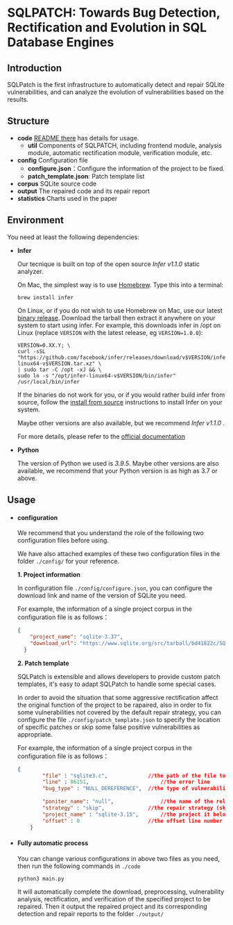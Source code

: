 # SQLPATCH:  Towards Bug Detection, Rectification and Evolution in SQL Database Engines



## Introduction

SQLPatch is the first infrastructure to automatically detect and repair SQLite vulnerabilities, and can analyze the evolution of vulnerabilities based on the results. 



## Structure

- **code**    [README there]() has details for usage.
  - **util**  Components of SQLPATCH, including frontend module, analysis module, automatic rectification module, verification module, etc. 
- **config**  Configuration file
  - **configure.json**：Configure the information of the project to be fixed. 
  - **patch_template.json**: Patch template list
- **corpus**  SQLite source code
- **output**  The repaired code and its repair report
- **statistics**  Charts used in the paper



## Environment

You need at least the following dependencies:

- **Infer**

  Our tecnique is built on top of the open source *Infer v1.1.0* static analyzer. 

  On Mac, the simplest way is to use [Homebrew](http://brew.sh/). Type this into a terminal:

  ```
  brew install infer
  ```

  On Linux, or if you do not wish to use Homebrew on Mac, use our latest [binary release](https://github.com/facebook/infer/releases/latest). Download the tarball then extract it anywhere on your system to start using infer. For example, this downloads infer in /opt on Linux (replace `VERSION` with the latest release, eg `VERSION=1.0.0`):

  ```shell
  VERSION=0.XX.Y; \
  curl -sSL "https://github.com/facebook/infer/releases/download/v$VERSION/infer-linux64-v$VERSION.tar.xz" \
  | sudo tar -C /opt -xJ && \
  sudo ln -s "/opt/infer-linux64-v$VERSION/bin/infer" /usr/local/bin/infer
  ```

  If the binaries do not work for you, or if you would rather build infer from source, follow the [install from source](https://github.com/facebook/infer/blob/main/INSTALL.md#install-infer-from-source) instructions to install Infer on your system.

  Maybe other versions are also available, but we recommend *Infer v1.1.0* .

  For more details, please refer to the [official documentation](https://fbinfer.com/docs/getting-started)

  

- **Python**

  The version of Python we used is *3.9.5*. Maybe other versions are also available, we recommend that your Python version is as high as 3.7 or above. 

  

## Usage

- #### configuration

  We recommend that you understand the role of the following two configuration files before using. 

  We have also attached examples of these two configuration files in the folder `./config/` for your reference. 

  **1. Project information**

  In configuration file `./config/configure.json`, you can configure the download link and name of the version of SQLite you need. 

  For example, the information of a single project corpus in the configuration file is as follows：

  ```json
  {
      "project_name": "sqlite-3.37",
      "download_url": "https://www.sqlite.org/src/tarball/bd41822c/SQLite-bd41822c.tar.gz"
    }
  ```

  

  **2. Patch template**

  SQLPatch is extensible and allows developers to provide custom patch templates, it's easy to adapt SQLPatch to handle some special cases. 

  In order to avoid the situation that some aggressive rectification affect the original function of the project to be rapaired, also in order to fix some vulnerabilities not covered by the default repair strategy, you can configure the file `./config/patch_template.json` to specify the location of specific patches or skip some false positive vulnerabilities as appropriate.

  

  For example, the information of a single project corpus in the configuration file is as follows：

  ```json
  {
          "file" : "sqlite3.c",				//the path of the file to be repaired
          "line" : 86151,						//the error line
          "bug_type" : "NULL_DEREFERENCE",	//the type of vulnerability
          
          "poniter_name": "null",				//the name of the related variable name
          "strategy" : "skip",				//the repair strategy (skip or offset)
          "project_name" : "sqlite-3.15",		//the project it belongs to
          "offset" : 0						//the offset line number of the patch
      }
  ```

  

- #### Fully automatic process

  You can change various configurations in above two files as you need, then run the following commands in `./code` 

  ```shell
  python3 main.py
  ```

  It will automatically complete the download, preprocessing, vulnerability analysis, rectification, and verification of the specified project to be repaired. Then it output the repaired project and its corresponding detection and repair reports to the folder `./output/`









 













